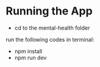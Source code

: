 # Running the App

- cd to the mental-health folder

run the following codes in terminal:

- npm install
- npm run dev
